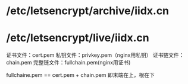 # /etc/letsencrypt/archive/iidx.cn
# /etc/letsencrypt/live/iidx.cn

证书文件：cert.pem
私钥文件：privkey.pem（nginx用私钥）
证书链文件：chain.pem
完整链文件：fullchain.pem(nginx用证书)

fullchaine.pem == cert.pem + chain.pem
即末端在上，根在下